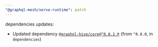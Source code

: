 ```yaml
---
"@graphql-mesh/serve-runtime": patch
---
```

dependencies updates:
  - Updated dependency [`@graphql-hive/core@^0.8.1` ↗︎](https://www.npmjs.com/package/@graphql-hive/core/v/0.8.1) (from `^0.8.0`, in `dependencies`)
